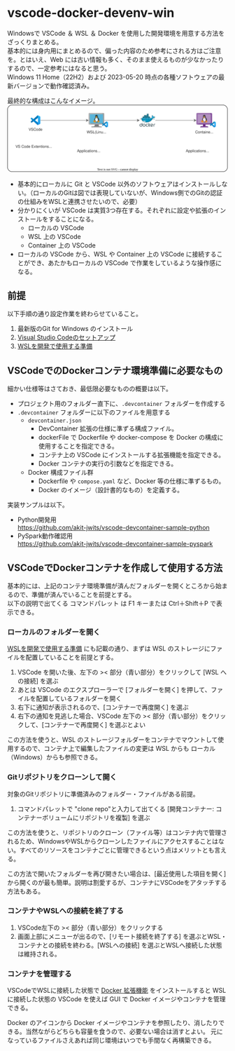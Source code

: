 # vscode-docker-devenv-win
Windowsで VSCode ＆ WSL ＆ Docker を使用した開発環境を用意する方法をざっくりまとめる。  
基本的には身内用にまとめるので、偏った内容のため参考にされる方はご注意を。とはいえ、Web には古い情報も多く、そのまま使えるものが少なかったりするので、一定参考にはなると思う。  
Windows 11 Home（22H2）および 2023-05-20 時点の各種ソフトウェアの最新バージョンで動作確認済み。

最終的な構成はこんなイメージ。
![](images/overview.drawio.svg)

- 基本的にローカルに Git と VSCode 以外のソフトウェアはインストールしない。（ローカルのGitは図では表現していないが、Windows側でのGitの認証の仕組みをWSLと連携させたいので、必要）
- 分かりにくいが VSCode は実質3つ存在する。それぞれに設定や拡張のインストールをすることになる。
    - ローカルの VSCode
    - WSL 上の VSCode
    - Container 上の VSCode
- ローカルの VSCode から、WSL や Container 上の VSCode に接続することができ、あたかもローカルの VSCode で作業をしているような操作感になる。


## 前提
以下手順の通り設定作業を終わらせていること。
1. 最新版のGit for Windows のインストール
2. [Visual Studio Codeのセットアップ](docs/Visual%20Studio%20Code%E3%81%AE%E3%82%BB%E3%83%83%E3%83%88%E3%82%A2%E3%83%83%E3%83%97.md)
3. [WSLを開発で使用する準備](docs/WSL%E3%82%92%E9%96%8B%E7%99%BA%E3%81%A7%E4%BD%BF%E7%94%A8%E3%81%99%E3%82%8B%E6%BA%96%E5%82%99.md)

## VSCodeでのDockerコンテナ環境準備に必要なもの
細かい仕様等はさておき、最低限必要なものの概要は以下。

- プロジェクト用のフォルダー直下に、`.devcontainer` フォルダーを作成する
- `.devcontainer` フォルダーに以下のファイルを用意する
    - `devcontainer.json` 
        - DevContainer 拡張の仕様に準ずる構成ファイル。        
        - dockerFile で Dockerfile や docker-compose を Docker の構成に使用することを指定できる。
        - コンテナ上の VSCode にインストールする拡張機能を指定できる。
        - Docker コンテナの実行の引数などを指定できる。
    - Docker 構成ファイル群
        - Dockerfile や `compose.yaml` など、Docker 等の仕様に準ずるもの。
        - Docker のイメージ（設計書的なもの）を定義する。

実装サンプルは以下。  
- Python開発用  
https://github.com/akit-jwits/vscode-devcontainer-sample-python
- PySpark動作確認用  
https://github.com/akit-jwits/vscode-devcontainer-sample-pyspark


## VSCodeでDockerコンテナを作成して使用する方法
基本的には、上記のコンテナ環境準備が済んだフォルダーを開くところから始まるので、準備が済んでいることを前提とする。  
以下の説明で出てくる コマンドパレット は F1 キーまたは Ctrl＋Shift＋P で表示できる。

### ローカルのフォルダーを開く
[WSLを開発で使用する準備](docs/WSL%E3%82%92%E9%96%8B%E7%99%BA%E3%81%A7%E4%BD%BF%E7%94%A8%E3%81%99%E3%82%8B%E6%BA%96%E5%82%99.md) にも記載の通り、まずは WSL のストレージにファイルを配置していることを前提とする。

1. VSCode を開いた後、左下の >< 部分（青い部分）をクリックして [WSL への接続] を選ぶ
1. あとは VSCode のエクスプローラーで [フォルダーを開く] を押して、ファイルを配置しているフォルダーを開く
1. 右下に通知が表示されるので、[コンテナーで再度開く] を選ぶ
1. 右下の通知を見逃した場合、VSCode 左下の >< 部分（青い部分）をクリックして、[コンテナーで再度開く] を選ぶとよい

この方法を使うと、WSL のストレージフォルダーをコンテナでマウントして使用するので、コンテナ上で編集したファイルの変更は WSL からも ローカル（Windows）からも参照できる。

### Gitリポジトリをクローンして開く
対象のGitリポジトリに準備済みのフォルダー・ファイルがある前提。  

1. コマンドパレットで "clone repo"と入力して出てくる [開発コンテナー: コンテナーボリュームにリポジトリを複製] を選ぶ

この方法を使うと、リポジトリのクローン（ファイル等）はコンテナ内で管理されるため、WindowsやWSLからクローンしたファイルにアクセスすることはない。すべてのリソースをコンテナごとに管理できるという点はメリットとも言える。  

この方法で開いたフォルダーを再び開きたい場合は、[最近使用した項目を開く]から開くのが最も簡単。説明は割愛するが、コンテナにVSCodeをアタッチする方法もある。

### コンテナやWSLへの接続を終了する
1. VSCode左下の >< 部分（青い部分）をクリックする
1. 画面上部にメニューが出るので、[リモート接続を終了する] を選ぶとWSL・コンテナとの接続を終わる。[WSLへの接続] を選ぶとWSLへ接続した状態は維持される。

### コンテナを管理する
VSCodeでWSLに接続した状態で [Docker 拡張機能](https://marketplace.visualstudio.com/items?itemName=ms-azuretools.vscode-docker) をインストールすると WSL に接続した状態の VSCode を使えば GUI で Docker イメージやコンテナを管理できる。  

Docker のアイコンから Docker イメージやコンテナを参照したり、消したりできる。当然ながらどちらも容量を食うので、必要ない場合は消すとよい。
元になっているファイルさえあれば同じ環境はいつでも手間なく再構築できる。




